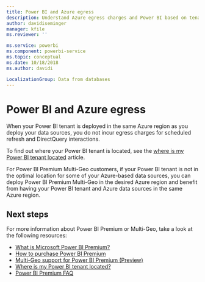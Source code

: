 ```yaml
---
title: Power BI and Azure egress
description: Understand Azure egress charges and Power BI based on tenant location and Power BI Premium
author: davidiseminger
manager: kfile
ms.reviewer: ''

ms.service: powerbi
ms.component: powerbi-service
ms.topic: conceptual
ms.date: 10/18/2018
ms.author: davidi

LocalizationGroup: Data from databases
---
```

# Power BI and Azure egress

When your Power BI tenant is deployed in the same Azure region as you deploy your data sources, you do not incur egress charges for scheduled refresh and DirectQuery interactions. 

To find out where your Power BI tenant is located, see the [where is my Power BI tenant located](service-admin-where-is-my-tenant-located.md) article.

For Power BI Premium Multi-Geo customers, if your Power BI tenant is not in the optimal location for some of your Azure-based data sources, you can deploy Power BI Premium Multi-Geo in the desired Azure region and benefit from having your Power BI tenant and Azure data sources in the same Azure region.

## Next steps

For more information about Power BI Premium or Multi-Geo, take a look at the following resources:

* [What is Microsoft Power BI Premium?](service-premium.md)
* [How to purchase Power BI Premium](service-admin-premium-purchase.md)
* [Multi-Geo support for Power BI Premium (Preview)](service-admin-premium-multi-geo.md)
* [Where is my Power BI tenant located?](service-admin-where-is-my-tenant-located.md)
* [Power BI Premium FAQ](service-premium-faq.md)


